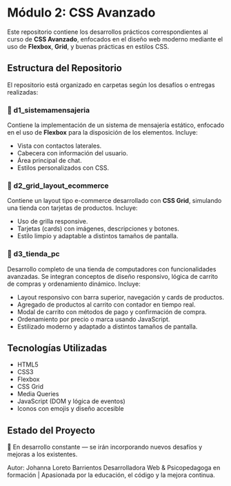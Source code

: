 # Módulo 2: CSS Avanzado

Este repositorio contiene los desarrollos prácticos correspondientes al curso de **CSS Avanzado**, enfocados en el diseño web moderno mediante el uso de **Flexbox**, **Grid**, y buenas prácticas en estilos CSS.

## Estructura del Repositorio

El repositorio está organizado en carpetas según los desafíos o entregas realizadas:

### 📁 d1_sistemamensajeria

Contiene la implementación de un sistema de mensajería estático, enfocado en el uso de **Flexbox** para la disposición de los elementos. Incluye:
- Vista con contactos laterales.
- Cabecera con información del usuario.
- Área principal de chat.
- Estilos personalizados con CSS.

### 📁 d2_grid_layout_ecommerce

Contiene un layout tipo e-commerce desarrollado con **CSS Grid**, simulando una tienda con tarjetas de productos. Incluye:
- Uso de grilla responsive.
- Tarjetas (cards) con imágenes, descripciones y botones.
- Estilo limpio y adaptable a distintos tamaños de pantalla.

### 📁 d3_tienda_pc
Desarrollo completo de una tienda de computadores con funcionalidades avanzadas. Se integran conceptos de diseño responsivo, lógica de carrito de compras y ordenamiento dinámico. Incluye:

- Layout responsivo con barra superior, navegación y cards de productos.
- Agregado de productos al carrito con contador en tiempo real.
- Modal de carrito con métodos de pago y confirmación de compra.
- Ordenamiento por precio o marca usando JavaScript.
- Estilizado moderno y adaptado a distintos tamaños de pantalla.

## Tecnologías Utilizadas

- HTML5  
- CSS3  
- Flexbox  
- CSS Grid  
- Media Queries  
- JavaScript (DOM y lógica de eventos)  
- Iconos con emojis y diseño accesible

## Estado del Proyecto

🔧 En desarrollo constante — se irán incorporando nuevos desafíos y mejoras a los existentes.

Autor: Johanna Loreto Barrientos
Desarrolladora Web & Psicopedagoga en formación | Apasionada por la educación, el código y la mejora continua.
